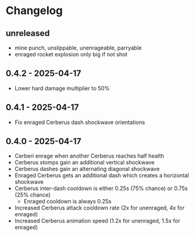 # Changelog

## unreleased

- mine punch, unslippable, unenrageable, parryable
- enraged rocket explosion only big if not shot

## 0.4.2 - 2025-04-17

- Lower hard damage multiplier to 50%

## 0.4.1 - 2025-04-17

- Fix enraged Cerberus dash shockwave orientations

## 0.4.0 - 2025-04-17

- Cerberi enrage when another Cerberus reaches half health
- Cerberus stomps gain an additional vertical shockwave
- Cerberus dashes gain an alternating diagonal shockwave
- Enraged Cerberus gets an additional dash which creates a horizontal shockwave
- Cerberus inter-dash cooldown is either 0.25s (75% chance) or 0.75s (25% chance)
  - Enraged cooldown is always 0.25s
- Increased Cerberus attack cooldown rate (2x for unenraged, 4x for enraged)
- Increased Cerberus animation speed (1.2x for unenraged, 1.5x for enraged)

